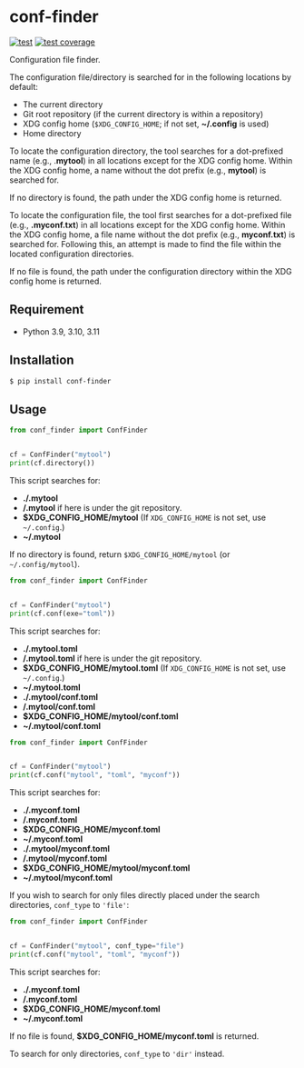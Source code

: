 # conf-finder

[![test](https://github.com/rcmdnk/conf-finder/actions/workflows/test.yml/badge.svg)](https://github.com/rcmdnk/conf-finder/actions/workflows/test.yml)
[![test coverage](https://img.shields.io/badge/coverage-check%20here-blue.svg)](https://github.com/rcmdnk/conf-finder/tree/coverage)

Configuration file finder.

The configuration file/directory is searched for in the following locations by default:

- The current directory
- Git root repository (if the current directory is within a repository)
- XDG config home (`$XDG_CONFIG_HOME`; if not set, **~/.config** is used)
- Home directory

To locate the configuration directory, the tool searches for a dot-prefixed
name (e.g., .**mytool**) in all locations except for the XDG config home.
Within the XDG config home, a name without the dot prefix (e.g., **mytool**)
is searched for.

If no directory is found, the path under the XDG config home is returned.

To locate the configuration file, the tool first searches for a dot-prefixed
file (e.g., **.myconf.txt**) in all locations except for the XDG config home.
Within the XDG config home, a file name without the dot prefix
(e.g., **myconf.txt**) is searched for. Following this, an attempt is made
to find the file within the located configuration directories.

If no file is found, the path under the configuration directory within
the XDG config home is returned.

## Requirement

- Python 3.9, 3.10, 3.11

## Installation

```bash
$ pip install conf-finder
```

## Usage

```python
from conf_finder import ConfFinder


cf = ConfFinder("mytool")
print(cf.directory())
```

This script searches for:

- **./.mytool**
- **<Git root directory>/.mytool** if here is under the git repository.
- **$XDG_CONFIG_HOME/mytool** (If `XDG_CONFIG_HOME` is not set, use `~/.config`.)
- **~/.mytool**

If no directory is found, return `$XDG_CONFIG_HOME/mytool` (or `~/.config/mytool`).

```python
from conf_finder import ConfFinder


cf = ConfFinder("mytool")
print(cf.conf(exe="toml"))
```

This script searches for:

- **./.mytool.toml**
- **<Git root directory>/.mytool.toml** if here is under the git repository.
- **$XDG_CONFIG_HOME/mytool.toml** (If `XDG_CONFIG_HOME` is not set, use `~/.config`.)
- **~/.mytool.toml**
- **./.mytool/conf.toml**
- **<Git root directory>/.mytool/conf.toml**
- **$XDG_CONFIG_HOME/mytool/conf.toml**
- **~/.mytool/conf.toml**

```python
from conf_finder import ConfFinder


cf = ConfFinder("mytool")
print(cf.conf("mytool", "toml", "myconf"))
```

This script searches for:

- **./.myconf.toml**
- **<Git root directory>/.myconf.toml**
- **$XDG_CONFIG_HOME/myconf.toml**
- **~/.myconf.toml**
- **./.mytool/myconf.toml**
- **<Git root directory>/.mytool/myconf.toml**
- **$XDG_CONFIG_HOME/mytool/myconf.toml**
- **~/.mytool/myconf.toml**

If you wish to search for only files directly placed under the search directories,
`conf_type` to `'file'`:

```python
from conf_finder import ConfFinder


cf = ConfFinder("mytool", conf_type="file")
print(cf.conf("mytool", "toml", "myconf"))
```

This script searches for:

- **./.myconf.toml**
- **<Git root directory>/.myconf.toml**
- **$XDG_CONFIG_HOME/myconf.toml**
- **~/.myconf.toml**

If no file is found, **$XDG_CONFIG_HOME/myconf.toml** is returned.

To search for only directories, `conf_type` to `'dir'` instead.
